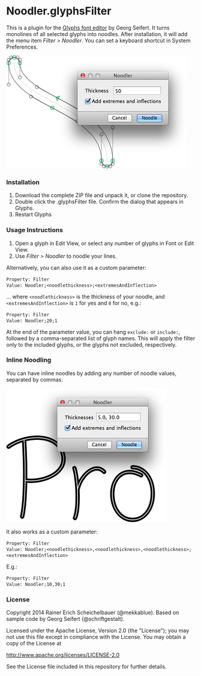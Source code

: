 # Noodler.glyphsFilter

This is a plugin for the [Glyphs font editor](http://glyphsapp.com/) by Georg Seifert.
It turns monolines of all selected glyphs into noodles. After installation, it will add the menu item *Filter > Noodler*. You can set a keyboard shortcut in System Preferences.

![Noodling a monoline.](Noodler.png "Noodler")

### Installation

1. Download the complete ZIP file and unpack it, or clone the repository.
2. Double click the .glyphsFilter file. Confirm the dialog that appears in Glyphs.
3. Restart Glyphs

### Usage Instructions

1. Open a glyph in Edit View, or select any number of glyphs in Font or Edit View.
2. Use *Filter > Noodler* to noodle your lines.

Alternatively, you can also use it as a custom parameter:

	Property: Filter
	Value: Noodler;<noodlethickness>;<extremesAndInflection>

... where `<noodlethickness>` is the thickness of your noodle, and `<extremesAndInflection>` is `1` for yes and `0` for no, e.g.:
	
	Property: Filter
	Value: Noodler;20;1

At the end of the parameter value, you can hang `exclude:` or `include:`, followed by a comma-separated list of glyph names. This will apply the filter only to the included glyphs, or the glyphs not excluded, respectively.

### Inline Noodling

You can have inline noodles by adding any number of noodle values, separated by commas:

![Inline-noodling a monoline.](Noodler_Inline.png "Noodle result with an inline")

It also works as a custom parameter:

	Property: Filter
	Value: Noodler;<noodlethickness>,<noodlethickness>,<noodlethickness>;<extremesAndInflection>

E.g.:

	Property: Filter
	Value: Noodler;10,30;1

### License

Copyright 2014 Rainer Erich Scheichelbauer (@mekkablue).
Based on sample code by Georg Seifert (@schriftgestalt).

Licensed under the Apache License, Version 2.0 (the "License");
you may not use this file except in compliance with the License.
You may obtain a copy of the License at

http://www.apache.org/licenses/LICENSE-2.0

See the License file included in this repository for further details.

